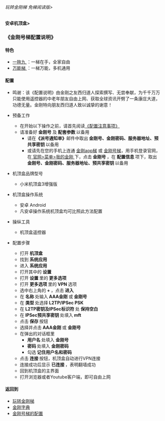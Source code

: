 ###### 玩转金刚梯 免梯阅读版>
#### 安卓机顶盒>
### 《金刚号梯配置说明》


#### 特色
  - [ 一拖九 ](https://github.com/a2zitpro/web/blob/master/LadderFree/kkDictionary/OneForNine.md)：一梯在手，全家自由
  - [ 万能梯 ](https://github.com/a2zitpro/web/blob/master/LadderFree/kkDictionary/KKLadderKKIDMultipurpose.md)：一梯万能，多机通用
 
#### 配置
    
  - 鸣谢：该《配置说明》由金刚之友西归道人探索撰写、无尝奉献，为千千万万只能使用遥控器的中老年朋友自由上网、获取全球资讯开劈了一条康庄大道，功德无量。金刚特向朋友西归道人致以诚挚的谢意！

  - 预备工作
    - 在开始以下操作之前，请首先阅读[《配置注意事项》](https://github.com/a2zitpro/web/blob/master/LadderFree/kkDictionary/ConsiderationsWhileConfigureKKID.md)
    - 请准备好<strong> 金刚号</strong> 及<strong> 配套参数 </strong> 以备用
      - 请在<strong>《派号通知单》</strong>邮件中取出<strong> 金刚号、金刚密码、服务器地址、预共享密钥 </strong>以备用
      - 或请先在您的手机上连通 [金刚app梯](https://github.com/a2zitpro/web/blob/master/LadderFree/kkDictionary/KKLadderAPP.md) 或 [金刚号梯](https://github.com/a2zitpro/web/blob/master/LadderFree/kkDictionary/KKLadderKKID.md)，用手机登录官网，在[ 官网>菜单>我的金刚 ](https://www.atozitpro.net/zh/my-account/)下，点击<strong> 金刚号 </strong>，在 <strong> 配置信息 </strong>项下，取出<strong> 金刚号、金刚密码、服务器地址、预共享密钥 </strong>以备用

  
  - 机顶盒品牌型号
    - 小米机顶盒3增强版
  - 机顶盒操作系统
    - 安卓 Android
    - 凡安卓操作系统机顶盒均可比照此方法配置
  - 操纵工具
    - 机顶盒遥控器
  - 配置步骤
    - 打开<strong> 机顶盒 </strong>
    - 找到<strong> 系统应用 </strong>
    - 进入<strong> 系统应用 </strong>
    - 打开其中的<strong> 设置 </strong>
    - 打开<strong> 设置 </strong>里的<strong> 更多选项 </strong>
    - 打开<strong> 更多选项 </strong>里的<strong> VPN </strong>选项
    - 选中右上角的<strong> + </strong>，点击<strong> 进入</strong> 
    - 在<strong> 名称 </strong>处输入<strong> AAA金刚 </strong>或<strong> 金刚号</strong>
    - 在<strong> 类型 </strong>处选择<strong> L2TP/IPSec PSK </strong>
    - 在<strong> L2TP密钥及IPSec标识符 </strong>处<strong> 保持空白 </strong>
    - 在<strong> IPSec预共享密钥 </strong>处填入<strong> mft </strong>
    - 点击<strong> 保存 </strong>按钮
    - 选择并点击<strong> AAA金刚 </strong>或 <strong>金刚号</strong>
    - 在弹出的对话框里
      - <strong> 用户名 </strong> 处填入 <strong> 金刚号 </strong>
      - <strong> 密码 </strong> 处填入 <strong> 金刚密码 </strong>
      - 勾选<strong> 记住用户名和密码 </strong>
    - 点击<strong> 连接 </strong>按钮，机顶盒自动进行VPN连接
    - 连接成功后显示<strong> 已连接 </strong>，表明翻墙成功
    - 回到机顶盒的主界面
    - 打开浏览器或者Youtube客户端，即可自由上网


#### 返回到
- [玩转金刚梯](https://github.com/a2zitpro/web/blob/master/LadderFree/A.md)
- [金刚字典](https://github.com/a2zitpro/web/blob/master/LadderFree/kkDictionary/KKDictionary.md)
- [金刚号梯的配置](https://github.com/a2zitpro/web/blob/master/LadderFree/kkDictionary/KKLadderConfigration/KKLadderConfigration.md)
